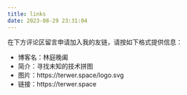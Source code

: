 ```yaml
---
title: links
date: 2023-08-29 23:31:04
---
```


<p>在下方评论区留言申请加入我的友链，请按如下格式提供信息：</p>
<ul>
    <li>博客名：林庭晚阖</li>
	<li>简介：寻找未知的技术拼图</li>
	<li>图片：https://terwer.space/logo.svg</li>
	<li>链接：https://terwer.space</li>
</ul>